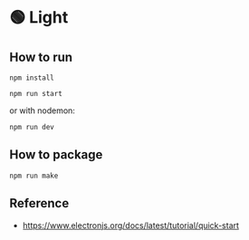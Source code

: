 # 🟢 Light

## How to run

```npm install```

```npm run start```

or with nodemon:

```npm run dev```

## How to package

```npm run make```

## Reference

* https://www.electronjs.org/docs/latest/tutorial/quick-start 